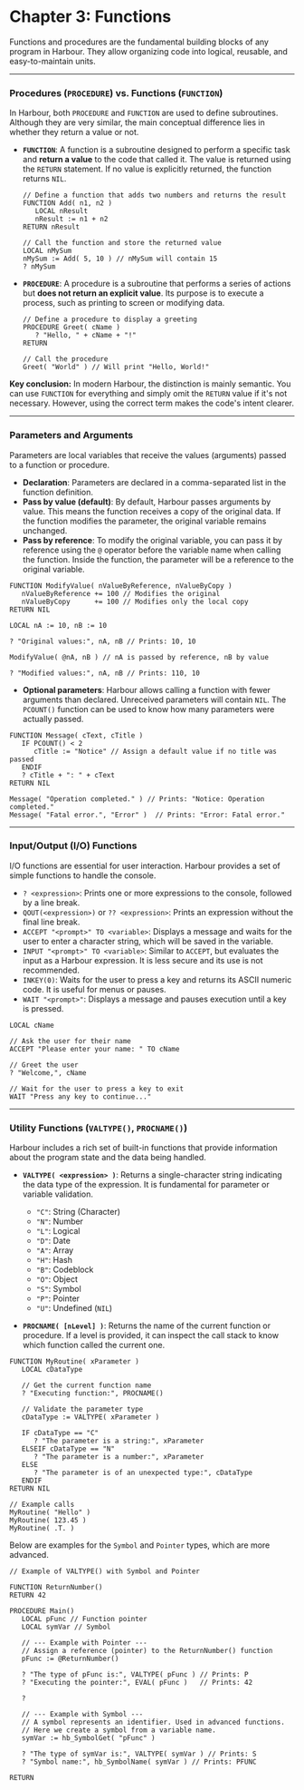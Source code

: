 # Chapter 3: Functions

Functions and procedures are the fundamental building blocks of any program in Harbour. They allow organizing code into logical, reusable, and easy-to-maintain units.

---

### Procedures (`PROCEDURE`) vs. Functions (`FUNCTION`)

In Harbour, both `PROCEDURE` and `FUNCTION` are used to define subroutines. Although they are very similar, the main conceptual difference lies in whether they return a value or not.

*   **`FUNCTION`**: A function is a subroutine designed to perform a specific task and **return a value** to the code that called it. The value is returned using the `RETURN` statement. If no value is explicitly returned, the function returns `NIL`.

    ```harbour
    // Define a function that adds two numbers and returns the result
    FUNCTION Add( n1, n2 )
       LOCAL nResult
       nResult := n1 + n2
    RETURN nResult

    // Call the function and store the returned value
    LOCAL nMySum
    nMySum := Add( 5, 10 ) // nMySum will contain 15
    ? nMySum
    ```

*   **`PROCEDURE`**: A procedure is a subroutine that performs a series of actions but **does not return an explicit value**. Its purpose is to execute a process, such as printing to screen or modifying data.

    ```harbour
    // Define a procedure to display a greeting
    PROCEDURE Greet( cName )
       ? "Hello, " + cName + "!"
    RETURN

    // Call the procedure
    Greet( "World" ) // Will print "Hello, World!"
    ```

**Key conclusion:** In modern Harbour, the distinction is mainly semantic. You can use `FUNCTION` for everything and simply omit the `RETURN` value if it's not necessary. However, using the correct term makes the code's intent clearer.

---

### Parameters and Arguments

Parameters are local variables that receive the values (arguments) passed to a function or procedure.

*   **Declaration**: Parameters are declared in a comma-separated list in the function definition.
*   **Pass by value (default)**: By default, Harbour passes arguments by value. This means the function receives a copy of the original data. If the function modifies the parameter, the original variable remains unchanged.
*   **Pass by reference**: To modify the original variable, you can pass it by reference using the `@` operator before the variable name when calling the function. Inside the function, the parameter will be a reference to the original variable.

```harbour
FUNCTION ModifyValue( nValueByReference, nValueByCopy )
   nValueByReference += 100 // Modifies the original
   nValueByCopy      += 100 // Modifies only the local copy
RETURN NIL

LOCAL nA := 10, nB := 10

? "Original values:", nA, nB // Prints: 10, 10

ModifyValue( @nA, nB ) // nA is passed by reference, nB by value

? "Modified values:", nA, nB // Prints: 110, 10
```

*   **Optional parameters**: Harbour allows calling a function with fewer arguments than declared. Unreceived parameters will contain `NIL`. The `PCOUNT()` function can be used to know how many parameters were actually passed.

```harbour
FUNCTION Message( cText, cTitle )
   IF PCOUNT() < 2
      cTitle := "Notice" // Assign a default value if no title was passed
   ENDIF
   ? cTitle + ": " + cText
RETURN NIL

Message( "Operation completed." ) // Prints: "Notice: Operation completed."
Message( "Fatal error.", "Error" )  // Prints: "Error: Fatal error."
```

---

### Input/Output (I/O) Functions

I/O functions are essential for user interaction. Harbour provides a set of simple functions to handle the console.

*   `? <expression>`: Prints one or more expressions to the console, followed by a line break.
*   `QOUT(<expression>)` or `?? <expression>`: Prints an expression without the final line break.
*   `ACCEPT "<prompt>" TO <variable>`: Displays a message and waits for the user to enter a character string, which will be saved in the variable.
*   `INPUT "<prompt>" TO <variable>`: Similar to `ACCEPT`, but evaluates the input as a Harbour expression. It is less secure and its use is not recommended.
*   `INKEY(0)`: Waits for the user to press a key and returns its ASCII numeric code. It is useful for menus or pauses.
*   `WAIT "<prompt>"`: Displays a message and pauses execution until a key is pressed.

```harbour
LOCAL cName

// Ask the user for their name
ACCEPT "Please enter your name: " TO cName

// Greet the user
? "Welcome,", cName

// Wait for the user to press a key to exit
WAIT "Press any key to continue..."
```

---

### Utility Functions (`VALTYPE()`, `PROCNAME()`)

Harbour includes a rich set of built-in functions that provide information about the program state and the data being handled.

*   **`VALTYPE( <expression> )`**: Returns a single-character string indicating the data type of the expression. It is fundamental for parameter or variable validation.
    *   `"C"`: String (Character)
    *   `"N"`: Number
    *   `"L"`: Logical
    *   `"D"`: Date
    *   `"A"`: Array
    *   `"H"`: Hash
    *   `"B"`: Codeblock
    *   `"O"`: Object
    *   `"S"`: Symbol
    *   `"P"`: Pointer
    *   `"U"`: Undefined (`NIL`)

*   **`PROCNAME( [nLevel] )`**: Returns the name of the current function or procedure. If a level is provided, it can inspect the call stack to know which function called the current one.

```harbour
FUNCTION MyRoutine( xParameter )
   LOCAL cDataType

   // Get the current function name
   ? "Executing function:", PROCNAME()

   // Validate the parameter type
   cDataType := VALTYPE( xParameter )

   IF cDataType == "C"
      ? "The parameter is a string:", xParameter
   ELSEIF cDataType == "N"
      ? "The parameter is a number:", xParameter
   ELSE
      ? "The parameter is of an unexpected type:", cDataType
   ENDIF
RETURN NIL

// Example calls
MyRoutine( "Hello" )
MyRoutine( 123.45 )
MyRoutine( .T. )
```

Below are examples for the `Symbol` and `Pointer` types, which are more advanced.

```harbour
// Example of VALTYPE() with Symbol and Pointer

FUNCTION ReturnNumber()
RETURN 42

PROCEDURE Main()
   LOCAL pFunc // Function pointer
   LOCAL symVar // Symbol

   // --- Example with Pointer ---
   // Assign a reference (pointer) to the ReturnNumber() function
   pFunc := @ReturnNumber()

   ? "The type of pFunc is:", VALTYPE( pFunc ) // Prints: P
   ? "Executing the pointer:", EVAL( pFunc )   // Prints: 42

   ?
   
   // --- Example with Symbol ---
   // A symbol represents an identifier. Used in advanced functions.
   // Here we create a symbol from a variable name.
   symVar := hb_SymbolGet( "pFunc" )
   
   ? "The type of symVar is:", VALTYPE( symVar ) // Prints: S
   ? "Symbol name:", hb_SymbolName( symVar ) // Prints: PFUNC
   
RETURN
```